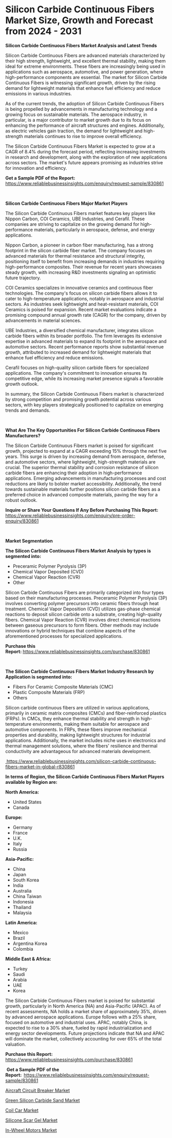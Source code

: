 <p><h1>Silicon Carbide Continuous Fibers Market Size, Growth and Forecast from 2024 - 2031</h1></p><p><strong>Silicon Carbide Continuous Fibers Market Analysis and Latest Trends</strong></p>
<p><p>Silicon Carbide Continuous Fibers are advanced materials characterized by their high strength, lightweight, and excellent thermal stability, making them ideal for extreme environments. These fibers are increasingly being used in applications such as aerospace, automotive, and power generation, where high-performance components are essential. The market for Silicon Carbide Continuous Fibers is witnessing significant growth, driven by the rising demand for lightweight materials that enhance fuel efficiency and reduce emissions in various industries.</p><p>As of the current trends, the adoption of Silicon Carbide Continuous Fibers is being propelled by advancements in manufacturing technology and a growing focus on sustainable materials. The aerospace industry, in particular, is a major contributor to market growth due to its focus on enhancing the performance of aircraft structures and engines. Additionally, as electric vehicles gain traction, the demand for lightweight and high-strength materials continues to rise to improve overall efficiency.</p><p>The Silicon Carbide Continuous Fibers Market is expected to grow at a CAGR of 8.4% during the forecast period, reflecting increasing investments in research and development, along with the exploration of new applications across sectors. The market's future appears promising as industries strive for innovation and efficiency.</p></p>
<p><strong>Get a Sample PDF of the Report:&nbsp;</strong> <a href="https://www.reliablebusinessinsights.com/enquiry/request-sample/830861?utm_campaign=63&utm_medium=2&utm_source=Github&utm_content=ia&utm_term=18122024&utm_id=silicon-carbide-continuous-fibers">https://www.reliablebusinessinsights.com/enquiry/request-sample/830861</a></p>
<p>&nbsp;</p>
<p><strong>Silicon Carbide Continuous Fibers Major Market Players</strong></p>
<p><p>The Silicon Carbide Continuous Fibers market features key players like Nippon Carbon, COI Ceramics, UBE Industries, and Cerafil. These companies are striving to capitalize on the growing demand for high-performance materials, particularly in aerospace, defense, and energy applications.</p><p>Nippon Carbon, a pioneer in carbon fiber manufacturing, has a strong footprint in the silicon carbide fiber market. The company focuses on advanced materials for thermal resistance and structural integrity, positioning itself to benefit from increasing demands in industries requiring high-performance composites. Their revenue for recent years showcases steady growth, with increasing R&D investments signaling an optimistic future trajectory.</p><p>COI Ceramics specializes in innovative ceramics and continuous fiber technologies. The company's focus on silicon carbide fibers allows it to cater to high-temperature applications, notably in aerospace and industrial sectors. As industries seek lightweight and heat-resistant materials, COI Ceramics is poised for expansion. Recent market evaluations indicate a promising compound annual growth rate (CAGR) for the company, driven by advancements in material sciences.</p><p>UBE Industries, a diversified chemical manufacturer, integrates silicon carbide fibers within its broader portfolio. The firm leverages its extensive expertise in advanced materials to expand its footprint in the aerospace and automotive sectors. Recent performance reports show substantial revenue growth, attributed to increased demand for lightweight materials that enhance fuel efficiency and reduce emissions.</p><p>Cerafil focuses on high-quality silicon carbide fibers for specialized applications. The company's commitment to innovation ensures its competitive edge, while its increasing market presence signals a favorable growth outlook.</p><p>In summary, the Silicon Carbide Continuous Fibers market is characterized by strong competition and promising growth potential across various sectors, with key players strategically positioned to capitalize on emerging trends and demands.</p></p>
<p>&nbsp;</p>
<p><strong>What Are The Key Opportunities For Silicon Carbide Continuous Fibers Manufacturers?</strong></p>
<p><p>The Silicon Carbide Continuous Fibers market is poised for significant growth, projected to expand at a CAGR exceeding 15% through the next five years. This surge is driven by increasing demand from aerospace, defense, and automotive sectors, where lightweight, high-strength materials are crucial. The superior thermal stability and corrosion resistance of silicon carbide fibers are enhancing their adoption in high-performance applications. Emerging advancements in manufacturing processes and cost reductions are likely to bolster market accessibility. Additionally, the trend towards sustainable materials further positions silicon carbide fibers as a preferred choice in advanced composite materials, paving the way for a robust outlook.</p></p>
<p><strong>Inquire or Share Your Questions If Any Before Purchasing This Report:</strong> <a href="https://www.reliablebusinessinsights.com/enquiry/pre-order-enquiry/830861?utm_campaign=63&utm_medium=2&utm_source=Github&utm_content=ia&utm_term=18122024&utm_id=silicon-carbide-continuous-fibers">https://www.reliablebusinessinsights.com/enquiry/pre-order-enquiry/830861</a></p>
<p>&nbsp;</p>
<p><strong>Market Segmentation</strong></p>
<p><strong>The Silicon Carbide Continuous Fibers Market Analysis by types is segmented into:</strong></p>
<p><ul><li>Preceramic Polymer Pyrolysis (3P)</li><li>Chemical Vapor Deposited (CVD)</li><li>Chemical Vapor Reaction (CVR)</li><li>Other</li></ul></p>
<p><p>Silicon Carbide Continuous Fibers are primarily categorized into four types based on their manufacturing processes. Preceramic Polymer Pyrolysis (3P) involves converting polymer precursors into ceramic fibers through heat treatment. Chemical Vapor Deposition (CVD) utilizes gas-phase chemical reactions to deposit silicon carbide onto a substrate, creating high-quality fibers. Chemical Vapor Reaction (CVR) involves direct chemical reactions between gaseous precursors to form fibers. Other methods may include innovations or hybrid techniques that combine aspects of the aforementioned processes for specialized applications.</p></p>
<p><strong>Purchase this Report:&nbsp;</strong><a href="https://www.reliablebusinessinsights.com/purchase/830861?utm_campaign=63&utm_medium=2&utm_source=Github&utm_content=ia&utm_term=18122024&utm_id=silicon-carbide-continuous-fibers">https://www.reliablebusinessinsights.com/purchase/830861</a></p>
<p>&nbsp;</p>
<p><strong>The Silicon Carbide Continuous Fibers Market Industry Research by Application is segmented into:</strong></p>
<p><ul><li>Fibers For Ceramic Composite Materials (CMC)</li><li>Plastic Composite Materials (FRP)</li><li>Others</li></ul></p>
<p><p>Silicon carbide continuous fibers are utilized in various applications, primarily in ceramic matrix composites (CMCs) and fiber-reinforced plastics (FRPs). In CMCs, they enhance thermal stability and strength in high-temperature environments, making them suitable for aerospace and automotive components. In FRPs, these fibers improve mechanical properties and durability, making lightweight structures for industrial applications. Additionally, the market includes niche uses in electronics and thermal management solutions, where the fibers' resilience and thermal conductivity are advantageous for advanced materials development.</p></p>
<p><a href="https://www.reliablebusinessinsights.com/silicon-carbide-continuous-fibers-market-in-global-r830861?utm_campaign=63&utm_medium=2&utm_source=Github&utm_content=ia&utm_term=18122024&utm_id=silicon-carbide-continuous-fibers">&nbsp;https://www.reliablebusinessinsights.com/silicon-carbide-continuous-fibers-market-in-global-r830861</a></p>
<p><strong>In terms of Region, the Silicon Carbide Continuous Fibers Market Players available by Region are:</strong></p>
<p>
    <p> <strong> North America: </strong>
        <ul>
            <li>United States</li>
            <li>Canada</li>
        </ul>
        </p> 
    <p> <strong> Europe: </strong>
        <ul>
            <li>Germany</li>
            <li>France</li>
            <li>U.K.</li>
            <li>Italy</li>
            <li>Russia</li>
        </ul>
        </p> 
    <p> <strong> Asia-Pacific: </strong>
        <ul>
            <li>China</li>
            <li>Japan</li>
            <li>South Korea</li>
            <li>India</li>
            <li>Australia</li>
            <li>China Taiwan</li>
            <li>Indonesia</li>
            <li>Thailand</li>
            <li>Malaysia</li>
        </ul>
        </p> 
    <p> <strong> Latin America: </strong>
        <ul>
            <li>Mexico</li>
            <li>Brazil</li>
            <li>Argentina Korea</li>
            <li>Colombia</li>
        </ul>
        </p> 
    <p> <strong> Middle East & Africa: </strong>
        <ul>
            <li>Turkey</li>
            <li>Saudi</li>
            <li>Arabia</li>
            <li>UAE</li>
            <li>Korea</li>
        </ul>
    </p>
    </p>
<p><p>The Silicon Carbide Continuous Fibers market is poised for substantial growth, particularly in North America (NA) and Asia-Pacific (APAC). As of recent assessments, NA holds a market share of approximately 35%, driven by advanced aerospace applications. Europe follows with a 25% share, focused on automotive and industrial uses. APAC, notably China, is expected to rise to a 30% share, fueled by rapid industrialization and energy sector developments. Future projections indicate that NA and APAC will dominate the market, collectively accounting for over 65% of the total valuation.</p></p>
<p><strong>Purchase this Report: </strong><a href="https://www.reliablebusinessinsights.com/purchase/830861?utm_campaign=63&utm_medium=2&utm_source=Github&utm_content=ia&utm_term=18122024&utm_id=silicon-carbide-continuous-fibers">https://www.reliablebusinessinsights.com/purchase/830861</a></p>
<p>&nbsp;<strong>Get a Sample PDF of the Report:&nbsp;&nbsp;</strong><a href="https://www.reliablebusinessinsights.com/enquiry/request-sample/830861?utm_campaign=63&utm_medium=2&utm_source=Github&utm_content=ia&utm_term=18122024&utm_id=silicon-carbide-continuous-fibers">https://www.reliablebusinessinsights.com/enquiry/request-sample/830861</a></p>
<p><strong></strong></p>
<p><p><a href="https://www.linkedin.com/pulse/unpacking-aircraft-circuit-breaker-market-growth-whats-zwpve?utm_campaign=63&utm_medium=2&utm_source=Github&utm_content=ia&utm_term=18122024&utm_id=silicon-carbide-continuous-fibers">Aircraft Circuit Breaker Market</a></p><p><a href="https://github.com/millionkaryn68/Market-Research-Report-List-1/blob/main/green-silicon-carbide-sand-market.md?utm_campaign=63&utm_medium=2&utm_source=Github&utm_content=ia&utm_term=18122024&utm_id=silicon-carbide-continuous-fibers">Green Silicon Carbide Sand Market</a></p><p><a href="https://www.linkedin.com/pulse/exploring-potential-coil-car-marketthe-upcoming-prospects-development-baree?utm_campaign=63&utm_medium=2&utm_source=Github&utm_content=ia&utm_term=18122024&utm_id=silicon-carbide-continuous-fibers">Coil Car Market</a></p><p><a href="https://www.linkedin.com/pulse/in-depth-silicone-scar-gel-market-analysis-examining-growth-forecasting-13opf?utm_campaign=63&utm_medium=2&utm_source=Github&utm_content=ia&utm_term=18122024&utm_id=silicon-carbide-continuous-fibers">Silicone Scar Gel Market</a></p><p><a href="https://github.com/JubayerMia832/Market-Research-Report-List-1/blob/main/in-wheel-motors-market.md?utm_campaign=63&utm_medium=2&utm_source=Github&utm_content=ia&utm_term=18122024&utm_id=silicon-carbide-continuous-fibers">In-Wheel Motors Market</a></p></p>